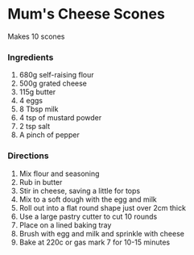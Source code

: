 # Mum's Cheese Scones

Makes 10 scones

### Ingredients

1. 680g self-raising flour
2. 500g grated cheese
3. 115g butter
4. 4 eggs
5. 8 Tbsp milk
6. 4 tsp of mustard powder
7. 2 tsp salt
8. A pinch of pepper 

### Directions

1. Mix flour and seasoning
2. Rub in butter
3. Stir in cheese, saving a little for tops
4. Mix to a soft dough with the egg and milk
5. Roll out into a flat round shape just over 2cm thick
6. Use a large pastry cutter to cut 10 rounds
7. Place on a lined baking tray
8. Brush with egg and milk and sprinkle with cheese
9. Bake at 220c or gas mark 7 for 10-15 minutes